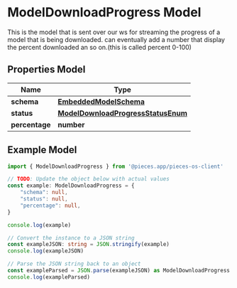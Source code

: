 
# ModelDownloadProgress Model

This is the model that is sent over our ws for streaming the progress of a model that is being downloaded.  can eventually add a number that display the percent downloaded an so on.(this is called percent 0-100)

## Properties Model

Name | Type
------------ | -------------
**schema** | [**EmbeddedModelSchema**](EmbeddedModelSchema)
**status** | [**ModelDownloadProgressStatusEnum**](ModelDownloadProgressStatusEnum)
**percentage** | **number**

## Example Model

```typescript
import { ModelDownloadProgress } from '@pieces.app/pieces-os-client'

// TODO: Update the object below with actual values
const example: ModelDownloadProgress = {
    "schema": null,
    "status": null,
    "percentage": null,
}

console.log(example)

// Convert the instance to a JSON string
const exampleJSON: string = JSON.stringify(example)
console.log(exampleJSON)

// Parse the JSON string back to an object
const exampleParsed = JSON.parse(exampleJSON) as ModelDownloadProgress
console.log(exampleParsed)
```


